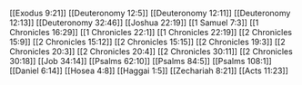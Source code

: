 [[Exodus 9:21]]
[[Deuteronomy 12:5]]
[[Deuteronomy 12:11]]
[[Deuteronomy 12:13]]
[[Deuteronomy 32:46]]
[[Joshua 22:19]]
[[1 Samuel 7:3]]
[[1 Chronicles 16:29]]
[[1 Chronicles 22:1]]
[[1 Chronicles 22:19]]
[[2 Chronicles 15:9]]
[[2 Chronicles 15:12]]
[[2 Chronicles 15:15]]
[[2 Chronicles 19:3]]
[[2 Chronicles 20:3]]
[[2 Chronicles 20:4]]
[[2 Chronicles 30:11]]
[[2 Chronicles 30:18]]
[[Job 34:14]]
[[Psalms 62:10]]
[[Psalms 84:5]]
[[Psalms 108:1]]
[[Daniel 6:14]]
[[Hosea 4:8]]
[[Haggai 1:5]]
[[Zechariah 8:21]]
[[Acts 11:23]]
